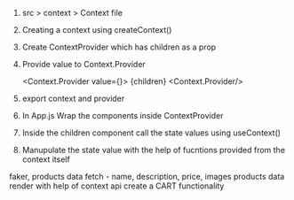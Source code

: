 1. src > context > Context file
2. Creating a context using createContext()
3. Create ContextProvider which has children as a prop
4. Provide value to Context.Provider 

    <Context.Provider value={}>
        {children}
    <Context.Provider/>

5. export context and provider
6. In App.js Wrap the components inside ContextProvider
7. Inside the children component call the state values using useContext()
8. Manupulate the state value with the help of fucntions provided from the context itself





faker,
products data fetch - name, description, price, images
products data render
with help of context api create a CART functionality

